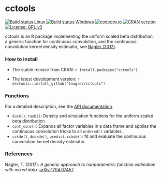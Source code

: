 # cctools
[![Build status Linux](https://travis-ci.org/tnagler/cctools.svg?branch=master)](https://travis-ci.org/tnagler/cctools)
[![Build status Windows](https://ci.appveyor.com/api/projects/status/github/tnagler/cctools?branch=master&svg=true)](https://ci.appveyor.com/project/tnagler/cctools)
[![codecov.io](https://codecov.io/github/tnagler/cctools/coverage.svg?branch=master)](https://codecov.io/github/tnagler/cctools?branch=master)
[![CRAN version](http://www.r-pkg.org/badges/version/cctools)](https://cran.r-project.org/package=cctools)
[![License: GPL v3](https://img.shields.io/badge/License-GPL%20v3-blue.svg)](http://www.gnu.org/licenses/gpl-3.0)

cctools is an R package implementing the uniform scaled beta distribution, a 
generic function for continuous convolution, and the continuous convolution
kernel density estimator, see 
[Nagler (2017)](https://arxiv.org/abs/1704.07457).

### How to install

   * The stable release from CRAN:
    ``` r
    install.packages("cctools")
    ```

   * The latest development version:
    ``` r
    devtools::install_github("tnagler/cctools")
    ```
    
### Functions

For a detailed description, see the 
[API documentation](https://tnagler.github.io/cctools/reference/index.html).

* `dusb()`, `rusb()`: Density and simulation functions for the uniform scaled
  beta distribution.
* `cont_conv()`: Expands all factor variables in a data frame and applies the 
  continuous convolution tricks to all `ordered()` variables.
* `cckde()`, `dcckde()`, `predict.cckde()`: fit and evaluate the continuous 
  convolution kernel density estimator.


### References 

Nagler, T. (2017). *A generic approach to nonparametric function estimation
with mixed data.*
[arXiv:1704.07457](https://arxiv.org/pdf/1704.07457.pdf)

